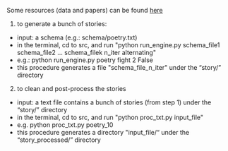 Some resources (data and papers) can be found <a href = "https://github.com/PrincetonCompMemLab/narrative/wiki">here</a>

1. to generate a bunch of stories: 
  - input: a schema (e.g.: schema/poetry.txt)
  - in the terminal, cd to src, and run "python run_engine.py schema_file1 schema_file2 ... schema_filek n_iter alternating"
  - e.g.: python run_engine.py poetry fight 2 False
  - this procedure generates a file "schema_file_n_iter" under the “story/” directory

2. to clean and post-process the stories
  - input: a text file contains a bunch of stories (from step 1) under the “story/” directory
  - in the terminal, cd to src, and run "python proc_txt.py input_file"
  - e.g. python proc_txt.py poetry_10
  - this procedure generates a directory "input_file/“ under the “story_processed/” directory
